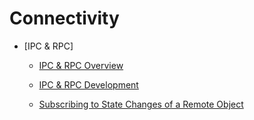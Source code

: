 # Connectivity

-   [IPC & RPC]
    -   [IPC & RPC Overview](ipc-rpc-overview.md)  
	
    -   [IPC & RPC Development](ipc-rpc-development-guideline.md) 
    
    -   [Subscribing to State Changes of a Remote Object](subscribe-remote-state.md)  

